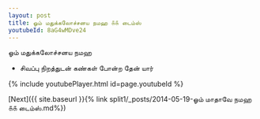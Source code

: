 ```yaml
---
layout: post
title: ஓம் மதுக்கலோச்சனய நமஹ ௧௧ டைம்ஸ்
youtubeId: 8aG4wMDve24
---
```

 
 
 ஓம் மதுக்கலோச்சனய நமஹ  
 
 -  சிவப்பு நிறத்துடன் கண்கள் போன்ற தேன் யார் 
 
  
 
  
 
 
 
 
 
 


{% include youtubePlayer.html id=page.youtubeId %}
 
[Next]({{ site.baseurl }}{% link  split1/_posts/2014-05-19-ஓம் மாதாவே நமஹ ௧௧ டைம்ஸ்.md%})
 
